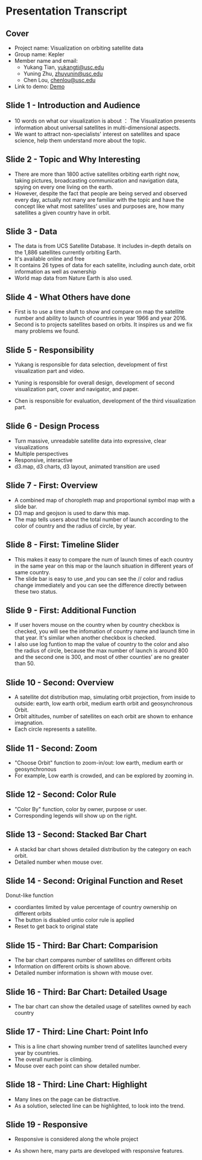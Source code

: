 # Presentation Transcript

## Cover
- Project name: Visualization on orbiting satellite data
- Group name: Kepler
- Member name and email:
    - Yukang Tian, yukangti@usc.edu
    - Yuning Zhu, zhuyunin@usc.edu
    - Chen Lou, chenlou@usc.edu
- Link to demo: [Demo](www-scf.usc.edu/~zhuyunin/demo/)
    
## Slide 1 - Introduction and Audience
- 10 words on what our visualization is about ： The Visualization presents information about universal satellites in multi-dimensional aspects.
- We want to attract non-specialists' interest on satellites and space science, help them understand more about the topic.

## Slide 2 - Topic and Why Interesting
- There are more than 1800 active satellites orbiting earth right now, taking pictures, broadcasting communication and navigation data, spying on every one living on the earth.  
- However, despite the fact that people are being served and observed every day, actually not many are familiar with the topic and have the concept like what most satellites' uses and purposes are, how many satellites a given country have in orbit.

## Slide 3 - Data
- The data is from UCS Satellite Database.  It includes in-depth details on the 1,886 satellites currently orbiting Earth. 
- It's available online and free
- It contains 26 types of data for each satellite, including aunch date, orbit information as well as ownership
- World map data from Nature Earth is also used.

## Slide 4 - What Others have done
- First is to use a time shaft to show and compare on map the satellite number and ability to launch of countries in year 1966 and year 2016.
- Second is to projects satellites based on orbits. It inspires us and we fix many problems we found.

## Slide 5 - Responsibility
- Yukang is responsible for data selection, development of first visualization part and video.

- Yuning is responsible for overall design, development of second visualization part, cover and navigator, and paper.

- Chen is responsible for evaluation, development of the third visualization part.

## Slide 6 - Design Process
- Turn massive, unreadable satellite data into expressive, clear visualizations
- Multiple perspectives
- Responsive, interactive
- d3.map, d3 charts, d3 layout, animated transition are used

## Slide 7 - First: Overview
- A combined map of choropleth map and proportional symbol map with a slide bar.  
- D3 map and geojson is used to darw this map.
- The map tells users about the total number of launch according to the color of country and the radius of circle, by year. 

## Slide 8 - First: Timeline Slider
- This makes it easy to compare the num of launch times of each country in the same year on this map or the launch situation in different years of same country.
- The slide bar is easy to use ,and you can see the // color and radius change immediately and you can see the difference directly between these two status.

## Slide 9 - First: Additional Function
- If user hovers mouse on the country when by country checkbox is checked, you will see the infomation of country name and launch time in that year. It's similar when another checkbox is checked.
- I also use log funtion to map the value of country to the color and also the radius of circle, because the max number of launch is around 800 and the second one is 300, and most of other counties’ are no greater than 50.  

## Slide 10 - Second: Overview
- A satellite dot distribution map, simulating orbit projection, from inside to outside: earth, low earth orbit, medium earth orbit and geosynchronous Orbit.
- Orbit altitudes, number of satellites on each orbit are shown to enhance imagnation.
- Each circle represents a satellite.

## Slide 11 - Second: Zoom
- "Choose Orbit" function to zoom-in/out: low earth, medium earth or geosynchronous
- For example, Low earth is crowded, and can be explored by zooming in.

## Slide 12 - Second: Color Rule
- "Color By" function, color by owner, purpose or user.
- Corresponding legends will show up on the right.


## Slide 13 - Second: Stacked Bar Chart
- A stackd bar chart shows detailed distribution by the category on each orbit.
- Detailed number when mouse over.

## Slide 14 - Second: Original Function and Reset
Donut-like function
- coordiantes limited by value percentage of country ownership on different orbits
- The button is disabled untio color rule is applied
- Reset to get back to original state

## Slide 15 - Third: Bar Chart: Comparision 
- The bar chart compares number of satellites on different orbits
- Information on different orbits is shown above.
- Detailed number information is shown with mouse over.

## Slide 16 - Third: Bar Chart: Detailed Usage
- The bar chart can show the detailed usage of satellites owned by each country

## Slide 17 - Third: Line Chart: Point Info

- This is a line chart showing number trend of satellites launched every year by countries.
- The overall number is climbing.
- Mouse over each point can show detailed number.
## Slide 18 - Third: Line Chart: Highlight

- Many lines on the page can be distractive.
- As a solution, selected line can be highlighted, to look into the trend.

## Slide 19 - Responsive
- Responsive is considered along the whole project
- As shown here, many parts are developed with responsive features.

  ​
